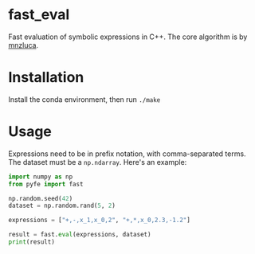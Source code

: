 # fast_eval
Fast evaluation of symbolic expressions in C++.
The core algorithm is by [mnzluca](https://github.com/mnzluca).

# Installation
Install the conda environment, then run `./make`

# Usage
Expressions need to be in prefix notation, with comma-separated terms.
The dataset must be a `np.ndarray`.
Here's an example:
```python
import numpy as np
from pyfe import fast

np.random.seed(42)
dataset = np.random.rand(5, 2)

expressions = ["+,-,x_1,x_0,2", "+,*,x_0,2.3,-1.2"]

result = fast.eval(expressions, dataset)
print(result)
```
